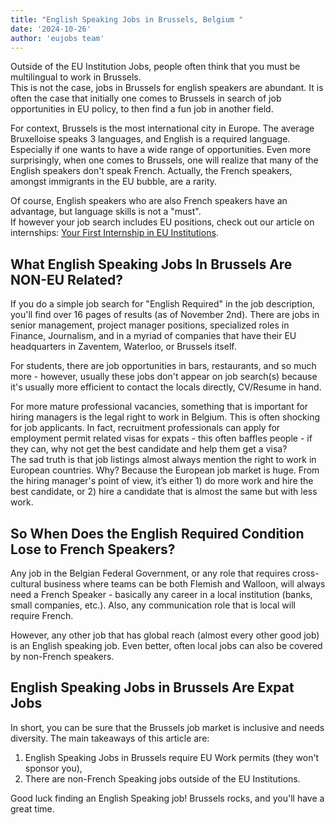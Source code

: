 ```yaml
---
title: "English Speaking Jobs in Brussels, Belgium "
date: '2024-10-26'
author: 'eujobs team'
---
```

Outside of the EU Institution Jobs, people often think that you must be multilingual to work in Brussels.  
This is not the case, jobs in Brussels for english speakers are abundant. It is often the case that initially one comes to Brussels in search of job opportunities in EU policy, to then find a fun job in another field.

For context, Brussels is the most international city in Europe. The average Bruxelloise speaks 3 languages, and English is a required language. Especially if one wants to have a wide range of opportunities. Even more surprisingly, when one comes to Brussels, one will realize that many of the English speakers don't speak French. Actually, the French speakers, amongst immigrants in the EU bubble, are a rarity.

Of course, English speakers who are also French speakers have an advantage, but language skills is not a "must".  
If however your job search includes EU positions, check out our article on internships: [Your First Internship in EU Institutions](https://www.eujobs.co/blog/your-first-internship-in-eu-institutions).

## What English Speaking Jobs In Brussels Are NON-EU Related?

If you do a simple job search for "English Required" in the job description, you'll find over 16 pages of results (as of November 2nd). There are jobs in senior management, project manager positions, specialized roles in Finance, Journalism, and in a myriad of companies that have their EU headquarters in Zaventem, Waterloo, or Brussels itself.

For students, there are job opportunities in bars, restaurants, and so much more - however, usually these jobs don't appear on job search(s) because it's usually more efficient to contact the locals directly, CV/Resume in hand.

For more mature professional vacancies, something that is important for hiring managers is the legal right to work in Belgium. This is often shocking for job applicants. In fact, recruitment professionals can apply for employment permit related visas for expats - this often baffles people - if they can, why not get the best candidate and help them get a visa?  
The sad truth is that job listings almost always mention the right to work in European countries. Why? Because the European job market is huge. From the hiring manager's point of view, it’s either 1) do more work and hire the best candidate, or 2) hire a candidate that is almost the same but with less work.

## So When Does the English Required Condition Lose to French Speakers?

Any job in the Belgian Federal Government, or any role that requires cross-cultural business where teams can be both Flemish and Walloon, will always need a French Speaker - basically any career in a local institution (banks, small companies, etc.). Also, any communication role that is local will require French.

However, any other job that has global reach (almost every other good job) is an English speaking job. Even better, often local jobs can also be covered by non-French speakers.

## English Speaking Jobs in Brussels Are Expat Jobs

In short, you can be sure that the Brussels job market is inclusive and needs diversity. The main takeaways of this article are:

1. English Speaking Jobs in Brussels require EU Work permits (they won't sponsor you),
2. There are non-French Speaking jobs outside of the EU Institutions.

Good luck finding an English Speaking job! Brussels rocks, and you'll have a great time.
